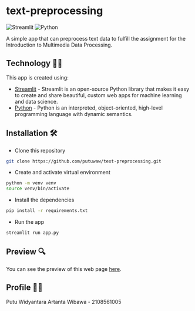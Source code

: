 # text-preprocessing

![Streamlit](https://img.shields.io/badge/Streamlit-FF4B4B?style=for-the-badge&logo=Streamlit&logoColor=white)
![Python](https://img.shields.io/badge/Python-FFD43B?style=for-the-badge&logo=python&logoColor=blue)

A simple app that can preprocess text data to fulfill the assignment for the Introduction to Multimedia Data Processing.

## Technology 👨‍💻

This app is created using:

- [Streamlit](https://streamlit.io/) - Streamlit is an open-source Python library that makes it easy to create and share beautiful, custom web apps for machine learning and data science.
- [Python](https://www.python.org/) - Python is an interpreted, object-oriented, high-level programming language with dynamic semantics.

## Installation 🛠️

- Clone this repository

```bash
git clone https://github.com/putuwaw/text-preprocessing.git
```

- Create and activate virtual environment

```bash
python -m venv venv
source venv/bin/activate
```

- Install the dependencies

```bash
pip install -r requirements.txt
```

- Run the app

```bash
streamlit run app.py
```

## Preview 🔍

You can see the preview of this web page [here](https://shrtn-url.vercel.app/text-preprocessing).

## Profile 👨‍🎓

Putu Widyantara Artanta Wibawa - 2108561005
